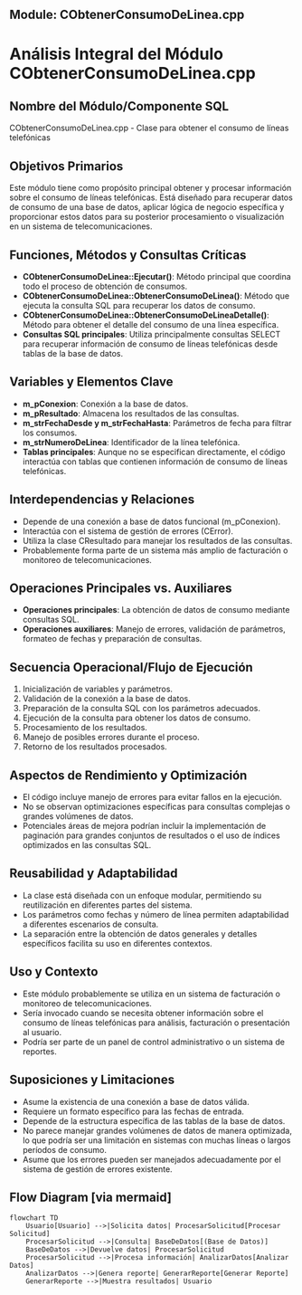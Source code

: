 ## Module: CObtenerConsumoDeLinea.cpp
# Análisis Integral del Módulo CObtenerConsumoDeLinea.cpp

## Nombre del Módulo/Componente SQL
CObtenerConsumoDeLinea.cpp - Clase para obtener el consumo de líneas telefónicas

## Objetivos Primarios
Este módulo tiene como propósito principal obtener y procesar información sobre el consumo de líneas telefónicas. Está diseñado para recuperar datos de consumo de una base de datos, aplicar lógica de negocio específica y proporcionar estos datos para su posterior procesamiento o visualización en un sistema de telecomunicaciones.

## Funciones, Métodos y Consultas Críticas
- **CObtenerConsumoDeLinea::Ejecutar()**: Método principal que coordina todo el proceso de obtención de consumos.
- **CObtenerConsumoDeLinea::ObtenerConsumoDeLinea()**: Método que ejecuta la consulta SQL para recuperar los datos de consumo.
- **CObtenerConsumoDeLinea::ObtenerConsumoDeLineaDetalle()**: Método para obtener el detalle del consumo de una línea específica.
- **Consultas SQL principales**: Utiliza principalmente consultas SELECT para recuperar información de consumo de líneas telefónicas desde tablas de la base de datos.

## Variables y Elementos Clave
- **m_pConexion**: Conexión a la base de datos.
- **m_pResultado**: Almacena los resultados de las consultas.
- **m_strFechaDesde y m_strFechaHasta**: Parámetros de fecha para filtrar los consumos.
- **m_strNumeroDeLinea**: Identificador de la línea telefónica.
- **Tablas principales**: Aunque no se especifican directamente, el código interactúa con tablas que contienen información de consumo de líneas telefónicas.

## Interdependencias y Relaciones
- Depende de una conexión a base de datos funcional (m_pConexion).
- Interactúa con el sistema de gestión de errores (CError).
- Utiliza la clase CResultado para manejar los resultados de las consultas.
- Probablemente forma parte de un sistema más amplio de facturación o monitoreo de telecomunicaciones.

## Operaciones Principales vs. Auxiliares
- **Operaciones principales**: La obtención de datos de consumo mediante consultas SQL.
- **Operaciones auxiliares**: Manejo de errores, validación de parámetros, formateo de fechas y preparación de consultas.

## Secuencia Operacional/Flujo de Ejecución
1. Inicialización de variables y parámetros.
2. Validación de la conexión a la base de datos.
3. Preparación de la consulta SQL con los parámetros adecuados.
4. Ejecución de la consulta para obtener los datos de consumo.
5. Procesamiento de los resultados.
6. Manejo de posibles errores durante el proceso.
7. Retorno de los resultados procesados.

## Aspectos de Rendimiento y Optimización
- El código incluye manejo de errores para evitar fallos en la ejecución.
- No se observan optimizaciones específicas para consultas complejas o grandes volúmenes de datos.
- Potenciales áreas de mejora podrían incluir la implementación de paginación para grandes conjuntos de resultados o el uso de índices optimizados en las consultas SQL.

## Reusabilidad y Adaptabilidad
- La clase está diseñada con un enfoque modular, permitiendo su reutilización en diferentes partes del sistema.
- Los parámetros como fechas y número de línea permiten adaptabilidad a diferentes escenarios de consulta.
- La separación entre la obtención de datos generales y detalles específicos facilita su uso en diferentes contextos.

## Uso y Contexto
- Este módulo probablemente se utiliza en un sistema de facturación o monitoreo de telecomunicaciones.
- Sería invocado cuando se necesita obtener información sobre el consumo de líneas telefónicas para análisis, facturación o presentación al usuario.
- Podría ser parte de un panel de control administrativo o un sistema de reportes.

## Suposiciones y Limitaciones
- Asume la existencia de una conexión a base de datos válida.
- Requiere un formato específico para las fechas de entrada.
- Depende de la estructura específica de las tablas de la base de datos.
- No parece manejar grandes volúmenes de datos de manera optimizada, lo que podría ser una limitación en sistemas con muchas líneas o largos períodos de consumo.
- Asume que los errores pueden ser manejados adecuadamente por el sistema de gestión de errores existente.
## Flow Diagram [via mermaid]
```mermaid
flowchart TD
    Usuario[Usuario] -->|Solicita datos| ProcesarSolicitud[Procesar Solicitud]
    ProcesarSolicitud -->|Consulta| BaseDeDatos[(Base de Datos)]
    BaseDeDatos -->|Devuelve datos| ProcesarSolicitud
    ProcesarSolicitud -->|Procesa información| AnalizarDatos[Analizar Datos]
    AnalizarDatos -->|Genera reporte| GenerarReporte[Generar Reporte]
    GenerarReporte -->|Muestra resultados| Usuario
```
